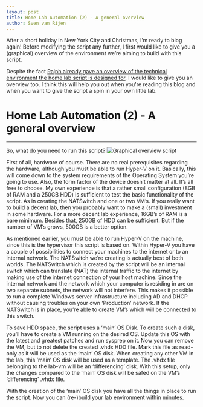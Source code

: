 ```yaml
---
layout: post
title: Home Lab Automation (2) - A general overview
author: Sven van Rijen
---
```


After a short holiday in New York City and Christmas, I’m ready to blog again! Before modifying the script any further, I first would like to give you a (graphical) overview of the environment we’re aiming to build with this script.

Despite the fact [Ralph already gave an overview of the technical environment the home lab script is designed for](http://www.365dude.nl/2016/05/06/building-a-home-lab-the-powershell-way/), I would like to give you an overview too. I think this will help you out when you're reading this blog and when you want to give the script a spin in your own little lab.

# Home Lab Automation (2) - A general overview

-----
So, what do you need to run this script?
![Graphical overview script](https://svenvanrijen.github.io/svenvanrijen.nl-archive/images/Script_overview.jpeg)

First of all, hardware of course.  There are no real prerequisites regarding the hardware, although you must be able to run Hyper-V on it. Basically, this will come down to the system requirements of the Operating System you’re going to use. Also, the form factor of the device doesn’t matter at all. It’s all free to choose.
My own experience is that a rather small configuration (8GB of RAM and a 250GB HDD) is sufficient to test the basic functionality of the script. As in creating the NATSwitch and one or two VM’s.
If you really want to build a decent lab, then you probably want to make a (small) investment in some hardware. For a more decent lab experience, 16GB’s of RAM is a bare minimum. Besides that, 250GB of HDD can be sufficient. But if the number of VM’s grows, 500GB is a better option.

As mentioned earlier, you must be able to run Hyper-V on the machine, since this is the hypervisor this script is based on. Within Hyper-V you have a couple of possibilities to connect your machines to the internet or to an internal network. The NATSwitch we’re creating is actually best of both worlds.
The NATSwitch which is created by the script will be an internal switch which can translate (NAT) the internal traffic to the internet by making use of the internet connection of your host machine. Since the internal network and the network which your computer is residing in are on two separate subnets, the network will not interfere. This makes it possible to run a complete Windows server infrastructure including AD and DHCP without causing troubles on your own ‘Production’ network. If the NATSwitch is in place, you’re able to create VM’s which will be connected to this switch.

To save HDD space, the script uses a ‘main’ OS Disk. To create such a disk, you’ll have to create a VM running on the desired OS. Update this OS with the latest and greatest patches and run sysprep on it. Now you can remove the VM, but to not delete the created .vhdx HDD file. Mark this file as read-only as it will be used as the ‘main’ OS disk.
When creating any other VM in the lab, this ‘main’ OS disk will be used as a template. The .vhdx file belonging to the lab-vm will be an ‘differencing’ disk. With this setup, only the changes compared to the ‘main’ OS disk will be safed on the VM’s ‘differencing’ .vhdx file.

With the creation of the ‘main’ OS disk you have all the things in place to run the script. Now you can (re-)build your lab environment within minutes.


